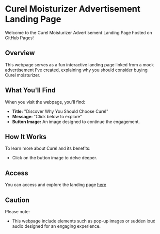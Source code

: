 # Curel Moisturizer Advertisement Landing Page

Welcome to the Curel Moisturizer Advertisement Landing Page hosted on GitHub Pages!

## Overview

This webpage serves as a fun interactive landing page linked from a mock advertisement I've created, explaining why you should consider buying Curel moisturizer.

## What You'll Find

When you visit the webpage, you'll find:
- **Title:** "Discover Why You Should Choose Curel"
- **Message:** "Click below to explore"
- **Button Image:** An image designed to continue the engagement.

## How It Works

To learn more about Curel and its benefits:
- Click on the button image to delve deeper.

## Access

You can access and explore the landing page [here](https://itszlz.github.io/curel-own-your-glow/)

## Caution

Please note:
- This webpage include elements such as pop-up images or sudden loud audio designed for an engaging experience.

